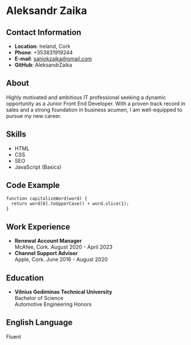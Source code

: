 # Aleksandr Zaika
## Contact Information
* **Location**: Ireland, Cork
* **Phone**: +353831919244
* **E-mail**: saniokzaika@gmail.com
* **GitHub**: AleksandrZaika 
## About
Highly motivated and ambitious IT professional seeking a dynamic opportunity as a Junior Front End Developer. With a proven track record in sales and a strong foundation in business acumen, I am well-equipped to pursue my new career.
## Skills
* HTML
* CSS
* SEO
* JavaScript (Basics)
## Code Example
```
function capitalizeWord(word) {
  return word[0].toUpperCase() + word.slice(1);
}
```
## Work Experience
* **Renewal Account Manager**  
McAfee, Cork. August 2020 - April 2023
* **Channel Support Advisor**  
Apple, Cork. June 2016 - August 2020
## Education
* **Vilnius Gediminas Technical University**  
Bachelor of Science  
Automotive Engineering Honors  
## English Language 
Fluent 